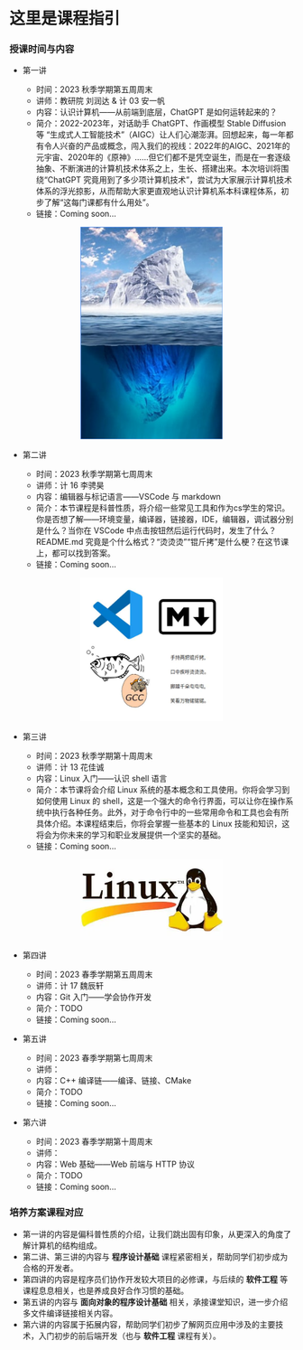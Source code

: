 # 这里是课程指引

### 授课时间与内容

* 第一讲

    * 时间：2023 秋季学期第五周周末
    * 讲师：教研院 刘润达 & 计 03 安一帆
    * 内容：认识计算机——从前端到底层，ChatGPT 是如何运转起来的？
    * 简介：2022-2023年，对话助手 ChatGPT、作画模型 Stable Diffusion 等 “生成式人工智能技术”（AIGC）让人们心潮澎湃。回想起来，每一年都有令人兴奋的产品或概念，闯入我们的视线：2022年的AIGC、2021年的元宇宙、2020年的《原神》……但它们都不是凭空诞生，而是在一套逐级抽象、不断演进的计算机技术体系之上，生长、搭建出来。本次培训将围绕“ChatGPT 究竟用到了多少项计算机技术”，尝试为大家展示计算机技术体系的浮光掠影，从而帮助大家更直观地认识计算机系本科课程体系，初步了解“这每门课都有什么用处”。
    * 链接：Coming soon...


<div align=center>
<img src="../images/lesson1.png", width=50%/>
</div>

* 第二讲

    * 时间：2023 秋季学期第七周周末 
    * 讲师：计 16 李骋昊
    * 内容：编辑器与标记语言——VSCode 与 markdown
    * 简介：本节课程是科普性质，将介绍一些常见工具和作为cs学生的常识。你是否想了解——环境变量，编译器，链接器，IDE，编辑器，调试器分别是什么？当你在 VSCode 中点击按钮然后运行代码时，发生了什么？README.md 究竟是个什么格式？“烫烫烫”“锟斤拷”是什么梗？在这节课上，都可以找到答案。
    * 链接：Coming soon...



<div align=center>
<img src="../images/lesson2.png", width=50%/>
</div>

* 第三讲

    * 时间：2023 秋季学期第十周周末
    * 讲师：计 13 花佳诚
    * 内容：Linux 入门——认识 shell 语言
    * 简介：本节课将会介绍 Linux 系统的基本概念和工具使用。你将会学习到如何使用 Linux 的 shell，这是一个强大的命令行界面，可以让你在操作系统中执行各种任务。此外，对于命令行中的一些常用命令和工具也会有所具体介绍。本课程结束后，你将会掌握一些基本的 Linux 技能和知识，这将会为你未来的学习和职业发展提供一个坚实的基础。
    * 链接：Coming soon...


<div align=center>
<img src="../images/lesson3.png", width=50%/>
</div>


* 第四讲

    * 时间：2023 春季学期第五周周末
    * 讲师：计 17 魏辰轩
    * 内容：Git 入门——学会协作开发
    * 简介：TODO
    * 链接：Coming soon...

* 第五讲

    * 时间：2023 春季学期第七周周末
    * 讲师：
    * 内容：C++ 编译链——编译、链接、CMake
    * 简介：TODO
    * 链接：Coming soon...

* 第六讲

    * 时间：2023 春季学期第十周周末
    * 讲师：
    * 内容：Web 基础——Web 前端与 HTTP 协议
    * 简介：TODO
    * 链接：Coming soon...

### 培养方案课程对应
- 第一讲的内容是偏科普性质的介绍，让我们跳出固有印象，从更深入的角度了解计算机的结构组成。
- 第二讲、第三讲的内容与 **程序设计基础** 课程紧密相关，帮助同学们初步成为合格的开发者。
- 第四讲的内容是程序员们协作开发较大项目的必修课，与后续的 **软件工程** 等课程息息相关，也是养成良好合作习惯的基础。
- 第五讲的内容与 **面向对象的程序设计基础** 相关，承接课堂知识，进一步介绍多文件编译链接相关内容。
- 第六讲的内容属于拓展内容，帮助同学们初步了解网页应用中涉及的主要技术，入门初步的前后端开发（也与 **软件工程** 课程有关）。